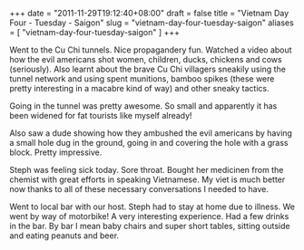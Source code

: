 +++
date = "2011-11-29T19:12:40+08:00"
draft = false
title = "Vietnam Day Four - Tuesday - Saigon"
slug = "vietnam-day-four-tuesday-saigon"
aliases = [
	"vietnam-day-four-tuesday-saigon"
]
+++

Went to the Cu Chi tunnels. Nice propagandery fun. Watched a video about how the evil americans shot women, children, ducks, chickens and cows (seriously). Also learnt about the brave Cu Chi villagers sneakily using the tunnel network and using spent munitions, bamboo spikes (these were pretty interesting in a macabre kind of way) and other sneaky tactics.

Going in the tunnel was pretty awesome. So small and apparently it has been widened for fat tourists like myself already!

Also saw a dude showing how they ambushed the evil americans by having a small hole dug in the ground, going in and covering the hole with a grass block. Pretty impressive.

Steph was feeling sick today. Sore throat. Bought her medicinen from the chemist with great efforts in speaking Vietnamese. My viet is much better now thanks to all of these necessary conversations I needed to have.

Went to local bar with our host. Steph had to stay at home due to illness. We went by way of motorbike! A very interesting experience. Had a few drinks in the bar. By bar I mean baby chairs and super short tables, sitting outside and eating peanuts and beer.


